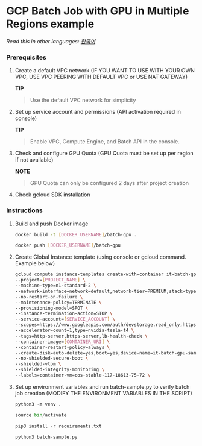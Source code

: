 # GCP Batch Job with GPU in Multiple Regions example

*Read this in other languages: [한국어](docs/README_ko.md)*


### Prerequisites
1. Create a default VPC network (IF YOU WANT TO USE WITH YOUR OWN VPC, USE VPC PEERING WITH DEFAULT VPC or USE NAT GATEWAY)
    
    **TIP**
    > Use the default VPC network for simplicity

2. Set up service account and permissions (API activation required in console)

    **TIP**
    > Enable VPC, Compute Engine, and Batch API in the console.


3. Check and configure GPU Quota (GPU Quota must be set up per region if not available)
    
    **NOTE**   
   > GPU Quota can only be configured 2 days after project creation

4. Check gcloud SDK installation


### Instructions

1. Build and push Docker image
    ```bash
    docker build -t [DOCKER_USERNAME]/batch-gpu .

    docker push [DOCKER_USERNAME]/batch-gpu
    ```

2. Create Global Instance template (using console or gcloud command. Example below)
    ```bash
    gcloud compute instance-templates create-with-container it-batch-gpu-sample \
    --project=[PROJECT_NAME] \
    --machine-type=n1-standard-2 \
    --network-interface=network=default,network-tier=PREMIUM,stack-type=IPV4_ONLY \
    --no-restart-on-failure \
    --maintenance-policy=TERMINATE \
    --provisioning-model=SPOT \
    --instance-termination-action=STOP \
    --service-account=[SERVICE_ACCOUNT] \
    --scopes=https://www.googleapis.com/auth/devstorage.read_only,https://www.googleapis.com/auth/logging.write,https://www.googleapis.com/auth/monitoring.write,https://www.googleapis.com/auth/service.management.readonly,https://www.googleapis.com/auth/servicecontrol,https://www.googleapis.com/auth/trace.append \
    --accelerator=count=1,type=nvidia-tesla-t4 \
    --tags=http-server,https-server,lb-health-check \
    --container-image=[CONTAINER_URI] \
    --container-restart-policy=always \
    --create-disk=auto-delete=yes,boot=yes,device-name=it-batch-gpu-sample,image=projects/cos-cloud/global/images/cos-stable-117-18613-75-72,mode=rw,size=50,type=pd-balanced \
    --no-shielded-secure-boot \
    --shielded-vtpm \
    --shielded-integrity-monitoring \
    --labels=container-vm=cos-stable-117-18613-75-72 \  
    ```

3. Set up environment variables and run batch-sample.py to verify batch job creation (MODIFY THE ENVIRONMENT VARIABLES IN THE SCRIPT)

    ```python
    python3 -m venv .

    source bin/activate

    pip3 install -r requirements.txt

    python3 batch-sample.py
    ```






